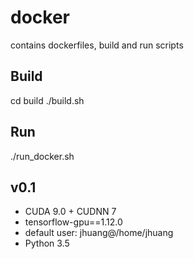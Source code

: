 # docker
contains dockerfiles, build and run scripts

## Build
cd build
./build.sh

## Run
./run_docker.sh

## v0.1
+ CUDA 9.0 + CUDNN 7
+ tensorflow-gpu==1.12.0
+ default user: jhuang@/home/jhuang
+ Python 3.5

